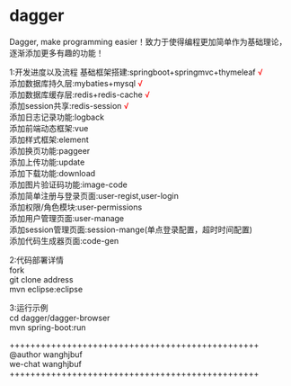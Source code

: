 # dagger
Dagger, make programming easier！致力于使得编程更加简单作为基础理论，逐渐添加更多有趣的功能！<br/>

1:开发进度以及流程
基础框架搭建:springboot+springmvc+thymeleaf <span style="color:red;">√</span> <br/>
添加数据库持久层:mybaties+mysql <span style="color:red;">√</span> <br/>
添加数据库缓存层:redis+redis-cache <span style="color:red;">√</span> <br/>
添加session共享:redis-session <span style="color:red;">√</span> <br/>
添加日志记录功能:logback <br/>
添加前端动态框架:vue <br/>
添加样式框架:element <br/>
添加换页功能:paggeer <br/>
添加上传功能:update <br/>
添加下载功能:download <br/>
添加图片验证码功能:image-code <br/>
添加简单注册与登录页面:user-regist,user-login <br/>
添加权限/角色模块:user-permissions <br/>
添加用户管理页面:user-manage <br/>
添加session管理页面:session-mange(单点登录配置，超时时间配置) <br/>
添加代码生成器页面:code-gen <br/>

2:代码部署详情<br/>
fork<br/>
git clone address<br/>
mvn eclipse:eclipse<br/>

3:运行示例<br/>
cd dagger/dagger-browser<br/>
mvn spring-boot:run<br/>

++++++++++++++++++++++++++++++++++++++++++++++++<br/>
@author wanghjbuf<br/>
we-chat wanghjbuf<br/>
++++++++++++++++++++++++++++++++++++++++++++++++<br/>

